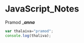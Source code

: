# JavaScript_Notes


Pramod __**anna**_ 
```javascript
var thalaiva="pramod";
console.log(thaliva);
```
<!--stackedit_data:
eyJoaXN0b3J5IjpbODE4NDY3NTY1LDEyOTEzMDg2NTNdfQ==
-->